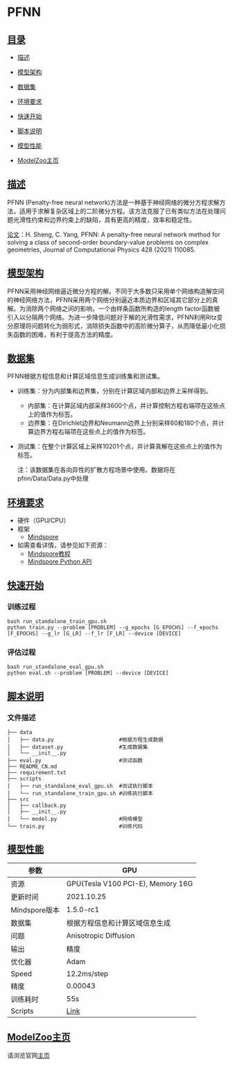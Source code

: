 # PFNN

## [目录](#目录)

- [描述](#描述)

- [模型架构](#模型架构)

- [数据集](#数据集)

- [环境要求](#环境要求)

- [快速开始](#快速开始)

- [脚本说明](#脚本说明)

- [模型性能](#模型性能)

- [ModelZoo主页](https://gitee.com/mindspore/models)

## [描述](#目录)

PFNN (Penalty-free neural network)方法是一种基于神经网络的微分方程求解方法，适用于求解复杂区域上的二阶微分方程。该方法克服了已有类似方法在处理问题光滑性约束和边界约束上的缺陷，具有更高的精度，效率和稳定性。

[论文](https://www.sciencedirect.com/science/article/pii/S0021999120308597)：H. Sheng, C. Yang, PFNN: A penalty-free neural network method for solving a class of second-order boundary-value problems on complex geometries, Journal of Computational Physics 428 (2021) 110085.

## [模型架构](#目录)

PFNN采用神经网络逼近微分方程的解。不同于大多数只采用单个网络构造解空间的神经网络方法，PFNN采用两个网络分别逼近本质边界和区域其它部分上的真解。为消除两个网络之间的影响，一个由样条函数所构造的length factor函数被引入以分隔两个网络。为进一步降低问题对于解的光滑性需求，PFNN利用Ritz变分原理将问题转化为弱形式，消除损失函数中的高阶微分算子，从而降低最小化损失函数的困难，有利于提高方法的精度。

## [数据集](#目录)

PFNN根据方程信息和计算区域信息生成训练集和测试集。

- 训练集：分为内部集和边界集，分别在计算区域内部和边界上采样得到。
    - 内部集：在计算区域内部采样3600个点，并计算控制方程右端项在这些点上的值作为标签。
    - 边界集：在Dirichlet边界和Neumann边界上分别采样60和180个点，并计算边界方程右端项在这些点上的值作为标签。

- 测试集：在整个计算区域上采样10201个点，并计算真解在这些点上的值作为标签。

    注：该数据集在各向异性的扩散方程场景中使用。数据将在pfnn/Data/Data.py中处理

## [环境要求](#目录)

- 硬件（GPU/CPU）
- 框架
    - [Mindspore](https://www.mindspore.cn/install/en)
- 如需查看详情，请参见如下资源：
    - [Mindspore教程](#https://www.mindspore.cn/tutorials/zh-CN/master/index.html)
    - [Mindspore Python API](#https://www.mindspore.cn/docs/api/zh-CN/master/index.html)

## [快速开始](#目录)

### 训练过程

```shell
bash run_standalone_train_gpu.sh
python train.py --problem [PROBLEM] --g_epochs [G_EPOCHS] --f_epochs [F_EPOCHS] --g_lr [G_LR] --f_lr [F_LR] --device [DEVICE]
```

### 评估过程

```shell
bash run_standalone_eval_gpu.sh
python eval.sh --problem [PROBLEM] --device [DEVICE]
```

## [脚本说明](#目录)

### 文件描述

```shell
├── data
│   ├── data.py                     #根据方程生成数据
│   ├── dataset.py                  #生成数据集
│   └── __init__.py
├── eval.py                         #测试函数
├── README_CN.md
├── requirement.txt
├── scripts
│   ├── run_standalone_eval_gpu.sh  #测试执行脚本
│   └── run_standalone_train_gpu.sh #训练执行脚本
├── src
│   ├── callback.py
│   ├── __init__.py
│   └── model.py                    #网络模型
└── train.py                        #训练代码
```

## [模型性能](#目录)

| 参数          | GPU                                                          |
| ------------- | ------------------------------------------------------------ |
| 资源          | GPU(Tesla V100 PCI-E), Memory 16G                            |
| 更新时间      | 2021.10.25                                                   |
| Mindspore版本 | 1.5.0-rc1                                                    |
| 数据集        | 根据方程信息和计算区域信息生成                               |
| 问题          | Anisotropic Diffusion                                        |
| 输出          | 精度                                                         |
| 优化器        | Adam                                                         |
| Speed         | 12.2ms/step                                                   |
| 精度          | 0.00043                                                      |
| 训练耗时      | 55s                                                          |
| Scripts       | [Link](https://gitee.com/mindspore/models/tree/master/research/hpc/pfnn) |

## [ModelZoo主页](#目录)

请浏览官网[主页](https://gitee.com/mindspore/models)
